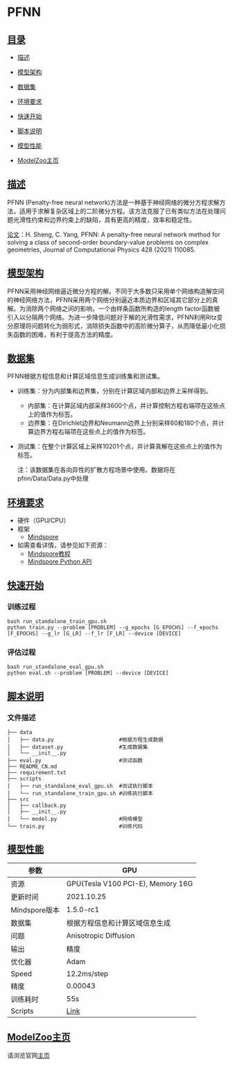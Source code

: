 # PFNN

## [目录](#目录)

- [描述](#描述)

- [模型架构](#模型架构)

- [数据集](#数据集)

- [环境要求](#环境要求)

- [快速开始](#快速开始)

- [脚本说明](#脚本说明)

- [模型性能](#模型性能)

- [ModelZoo主页](https://gitee.com/mindspore/models)

## [描述](#目录)

PFNN (Penalty-free neural network)方法是一种基于神经网络的微分方程求解方法，适用于求解复杂区域上的二阶微分方程。该方法克服了已有类似方法在处理问题光滑性约束和边界约束上的缺陷，具有更高的精度，效率和稳定性。

[论文](https://www.sciencedirect.com/science/article/pii/S0021999120308597)：H. Sheng, C. Yang, PFNN: A penalty-free neural network method for solving a class of second-order boundary-value problems on complex geometries, Journal of Computational Physics 428 (2021) 110085.

## [模型架构](#目录)

PFNN采用神经网络逼近微分方程的解。不同于大多数只采用单个网络构造解空间的神经网络方法，PFNN采用两个网络分别逼近本质边界和区域其它部分上的真解。为消除两个网络之间的影响，一个由样条函数所构造的length factor函数被引入以分隔两个网络。为进一步降低问题对于解的光滑性需求，PFNN利用Ritz变分原理将问题转化为弱形式，消除损失函数中的高阶微分算子，从而降低最小化损失函数的困难，有利于提高方法的精度。

## [数据集](#目录)

PFNN根据方程信息和计算区域信息生成训练集和测试集。

- 训练集：分为内部集和边界集，分别在计算区域内部和边界上采样得到。
    - 内部集：在计算区域内部采样3600个点，并计算控制方程右端项在这些点上的值作为标签。
    - 边界集：在Dirichlet边界和Neumann边界上分别采样60和180个点，并计算边界方程右端项在这些点上的值作为标签。

- 测试集：在整个计算区域上采样10201个点，并计算真解在这些点上的值作为标签。

    注：该数据集在各向异性的扩散方程场景中使用。数据将在pfnn/Data/Data.py中处理

## [环境要求](#目录)

- 硬件（GPU/CPU）
- 框架
    - [Mindspore](https://www.mindspore.cn/install/en)
- 如需查看详情，请参见如下资源：
    - [Mindspore教程](#https://www.mindspore.cn/tutorials/zh-CN/master/index.html)
    - [Mindspore Python API](#https://www.mindspore.cn/docs/api/zh-CN/master/index.html)

## [快速开始](#目录)

### 训练过程

```shell
bash run_standalone_train_gpu.sh
python train.py --problem [PROBLEM] --g_epochs [G_EPOCHS] --f_epochs [F_EPOCHS] --g_lr [G_LR] --f_lr [F_LR] --device [DEVICE]
```

### 评估过程

```shell
bash run_standalone_eval_gpu.sh
python eval.sh --problem [PROBLEM] --device [DEVICE]
```

## [脚本说明](#目录)

### 文件描述

```shell
├── data
│   ├── data.py                     #根据方程生成数据
│   ├── dataset.py                  #生成数据集
│   └── __init__.py
├── eval.py                         #测试函数
├── README_CN.md
├── requirement.txt
├── scripts
│   ├── run_standalone_eval_gpu.sh  #测试执行脚本
│   └── run_standalone_train_gpu.sh #训练执行脚本
├── src
│   ├── callback.py
│   ├── __init__.py
│   └── model.py                    #网络模型
└── train.py                        #训练代码
```

## [模型性能](#目录)

| 参数          | GPU                                                          |
| ------------- | ------------------------------------------------------------ |
| 资源          | GPU(Tesla V100 PCI-E), Memory 16G                            |
| 更新时间      | 2021.10.25                                                   |
| Mindspore版本 | 1.5.0-rc1                                                    |
| 数据集        | 根据方程信息和计算区域信息生成                               |
| 问题          | Anisotropic Diffusion                                        |
| 输出          | 精度                                                         |
| 优化器        | Adam                                                         |
| Speed         | 12.2ms/step                                                   |
| 精度          | 0.00043                                                      |
| 训练耗时      | 55s                                                          |
| Scripts       | [Link](https://gitee.com/mindspore/models/tree/master/research/hpc/pfnn) |

## [ModelZoo主页](#目录)

请浏览官网[主页](https://gitee.com/mindspore/models)
